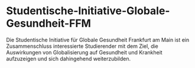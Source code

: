 # Studentische-Initiative-Globale-Gesundheit-FFM
Die Studentische Initiative für Globale Gesundheit Frankfurt am Main ist ein Zusammenschluss interessierte Studierender mit dem Ziel, die Auswirkungen von Globalisierung auf Gesundheit und Krankheit aufzuzeigen und sich dahingehend weiterzubilden.
